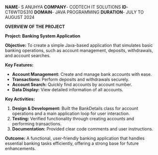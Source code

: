 **NAME**- S ANUHYA
**COMPANY**- CODTECH IT SOLUTIONS
**ID**- CT6WTDS310
**DOMAIN**- JAVA PROGRAMMING
**DURATION**- JULY TO AUGUST 2024

**OVERVIEW OF THE PROJECT**

**Project: Banking System Application**

**Objective:**
To create a simple Java-based application that simulates basic banking operations, such as account management, deposits, withdrawals, and account searches.

**Key Features:**
- **Account Management:** Create and manage bank accounts with ease.
- **Transactions:** Perform deposits and withdrawals securely.
- **Account Search:** Quickly find accounts by account number.
- **Data Display:** View detailed information of all accounts.

**Key Activities:**
1. **Design & Development:** Built the BankDetails class for account operations and a main application loop for user interaction.
2. **Testing:** Verified functionality through creating accounts and performing transactions.
3. **Documentation:** Provided clear code comments and user instructions.

**Outcome:**
A functional, user-friendly banking application that handles essential banking tasks efficiently, offering a strong base for future enhancements.

